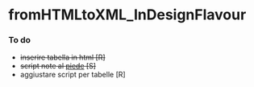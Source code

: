 fromHTMLtoXML_InDesignFlavour
=============================

### To do
* ~~inserire tabella in html [R]~~
* ~~script note al [piede](http://www.indiscripts.com/post/2010/04/refoot-convert-markup-text-into-indesign-footnotes "Title") [S]~~
* aggiustare script per tabelle [R]
